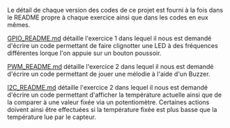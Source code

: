 Le détail de chaque version des codes de ce projet est fourni à la fois dans le README propre à chaque exercice ainsi que dans les codes en eux mêmes.

[GPIO_README.md](https://github.com/hepl-Heusdain/smartcities/blob/main/GPIO/GPIO_README.md) détaille l'exercice 1 dans lequel il nous est demandé d'écrire un code permettant de faire clignotter une LED à des fréquences différentes lorque l'on appuie sur un bouton poussoir.

[PWM_README.md](https://github.com/hepl-Heusdain/smartcities/blob/main/AD-PWM/AD-PWM_README.md) détaille l'exercice 2 dans lequel il nous est demandé d'écrire un code permettant de jouer une mélodie à l'aide d'un Buzzer.

[I2C_README.md](https://github.com/hepl-Heusdain/smartcities/blob/main/LCD/LCD_README.md) détaille l'exercice 2 dans lequel il nous est demandé d'écrire un code permettant d'afficher la température actuelle ainsi que de la comparer à une valeur fixée via un potentiomètre. Certaines actions doivent ainsi être effectuées si la température fixée est plus basse que la température lue par le capteur.
